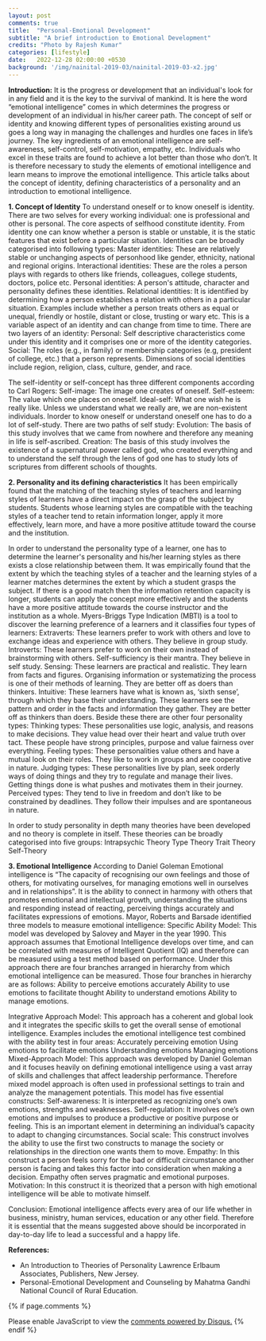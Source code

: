 ```yaml
---
layout: post
comments: true
title:  "Personal-Emotional Development"
subtitle: "A brief introduction to Emotional Development"
credits: "Photo by Rajesh Kumar"
categories: [lifestyle]
date:   2022-12-28 02:00:00 +0530
background: '/img/nainital-2019-03/nainital-2019-03-x2.jpg'
---
```

**Introduction:** It is the progress or development that an individual's look for in any field and it is the key to the survival of mankind. It is here the word “emotional intelligence” comes in which determines the progress or development of an individual in his/her career path. The concept of self or identity and knowing different types of personalities existing around us goes a long way in managing the challenges and hurdles one faces in life’s journey. The key ingredients of an emotional intelligence are self-awareness, self-control, self-motivation, empathy, etc. Individuals who excel in these traits are found to achieve a lot better than those who don’t. It is therefore necessary to study the elements of emotional intelligence and learn means to improve the emotional intelligence. This article talks about the concept of identity, defining characteristics of a personality and an introduction to emotional  intelligence. 

**1. Concept of Identity**
To understand oneself or to know oneself is identity. There are two selves for every working individual: one is professional and other is personal. The core aspects of selfhood constitute identity. From identity one can know whether a person is stable or unstable, it is the static features that exist before a particular situation. 
Identities can be broadly categorised into following types:
Master identities: These are relatively stable or unchanging aspects of personhood like gender, ethnicity, national and regional origins.
Interactional identities: These are the roles a person plays with regards to others like friends, colleagues, college students, doctors, police etc.
Personal identities: A person's attitude, character and personality defines these identities.
Relational identities: It is identified by determining how a person establishes a relation with others in a particular situation. Examples include whether a person treats others as equal or unequal, friendly or hostile, distant or close, trusting or wary etc. This is a variable aspect of an identity and can change from time to time.
There are two layers of an identity:
Personal: Self descriptive characteristics come under this identity and it comprises one or more of the identity categories. 
Social: The roles (e.g., in family) or membership categories (e.g, president of college, etc.) that a person represents. Dimensions of social identities include region, religion, class, culture, gender, and race.

The self-identity or self-concept has three different components according to Carl Rogers:
Self-image: The image one creates of oneself.
Self-esteem: The value which one places on oneself.
Ideal-self: What one wish he is really like.
Unless we understand what we really are, we are non-existent individuals. Inorder to know oneself or understand oneself one has to do a lot of self-study. 
There are two paths of self study: 
Evolution: The basis of this study involves that we came from nowhere and therefore any meaning in life is self-ascribed.
Creation: The basis of this study involves the existence of a supernatural power called god, who created everything and to understand the self through the lens of god one has to study lots of scriptures from different schools of thoughts.

**2. Personality and its defining characteristics**
It has been empirically found that the matching of the teaching styles of teachers and learning styles of learners have a direct impact on the grasp of the subject by students. Students whose learning styles are compatible with the teaching styles of a teacher tend to retain information longer, apply it more effectively, learn more, and have a more positive attitude toward the course and the institution.

In order to understand the personality type of a learner, one has to determine the learner's personality and his/her learning styles as there exists a close relationship between them. It was empirically found that the extent by which the teaching styles of a teacher and the learning styles of a learner matches determines the extent by which a student grasps the subject. If there is a good match then the information retention capacity is longer, students can apply the concept more effectively and the students have a more positive attitude towards the course instructor and the institution as a whole. 
Myers-Briggs Type Indication (MBTI) is a tool to discover the learning preference of a learners and it classifies four types of learners:
Extraverts: These learners prefer to work with others and love to exchange ideas and experience with others. They believe in group study.
Introverts: These learners prefer to work on their own instead of brainstorming with others. Self-sufficiency is their mantra. They believe in self study.
Sensing: These learners are practical and realistic. They learn from facts and figures. Organising information or systematizing the process is one of their methods of learning. They are better off as doers than thinkers.
Intuitive: These learners have what is known as, ‘sixth sense’, through which they base their understanding. These learners see the pattern and order in the facts and information they gather. They are better off as thinkers than doers.
Beside these there are other four personality types:
Thinking types: These personalities use logic, analysis, and reasons to make decisions. They value head over their heart and value truth over tact. These people have strong principles, purpose and value fairness over everything.
Feeling types: These personalities value others and have a mutual look on their roles. They like to work in groups and are cooperative in nature.
Judging types: These personalities live by plan, seek orderly ways of doing things and they try to regulate and manage their lives. Getting things done is what pushes and motivates them in their journey.
Perceived types: They tend to live in freedom and don’t like to be constrained by deadlines. They follow their impulses and are spontaneous in nature.

In order to study personality in depth many theories have been developed and no theory is complete in itself. These theories can be broadly categorised into five groups:
Intrapsychic Theory
Type Theory
Trait Theory
Self-Theory

**3. Emotional Intelligence**
According to Daniel Goleman Emotional intelligence is “The capacity of recognising our own feelings and those of others, for motivating ourselves, for managing emotions well in ourselves and in relationships”. It is the ability to connect in harmony with others that promotes emotional and intellectual growth, understanding the situations and responding instead of reacting, perceiving things accurately and facilitates expressions of emotions.
Mayor, Roberts and Barsade identified three models to measure emotional intelligence:
Specific Ability Model: This model was developed by Salovey and Mayer in the year 1990. This approach assumes that Emotional Intelligence develops over time, and can be correlated with measures of Intelligent Quotient (IQ) and therefore can be measured using a test method based on performance. Under this approach there are four branches arranged in hierarchy from which emotional intelligence can be measured. Those four branches in hierarchy are as follows:
Ability to perceive emotions accurately
Ability to use emotions to facilitate thought
Ability to understand emotions
Ability to manage emotions.

Integrative Approach Model: This approach has a coherent and global look and it integrates the specific skills to get the overall sense of emotional intelligence. Examples includes the emotional intelligence test combined with the ability test in four areas:
Accurately perceiving emotion
Using emotions to facilitate emotions
Understanding emotions
Managing emotions
Mixed-Approach Model: This approach was developed by Daniel Goleman and it focuses heavily on defining emotional intelligence using a vast array of skills and challenges that affect leadership performance. Therefore mixed model approach is often used in professional settings to train and analyze the management potentials. This model has five essential constructs: 
Self-awareness: It is interpreted as recognizing one’s own emotions, strengths and weaknesses.
Self-regulation: It involves one’s own emotions and impulses to produce a productive or positive purpose or feeling. This is an important element in determining an individual’s capacity to adapt to changing circumstances.
Social scale: This construct involves the ability to use the first two constructs to manage the society or relationships in the direction one wants them to move.
Empathy: In this construct a person feels sorry for the bad or difficult circumstance another person is facing and takes this factor into consideration when making a decision. Empathy often serves pragmatic and emotional purposes.
Motivation: In this construct it is theorized that a person with high emotional intelligence will be able to motivate himself.

Conclusion: Emotional intelligence affects every area of our life whether in business, ministry, human services, education or any other field. Therefore it is essential that the means suggested above should be incorporated in day-to-day life to lead a successful and a happy life.

**References:**
* An Introduction to Theories of Personality Lawrence Erlbaum Associates, Publishers, New Jersey.
* Personal-Emotional Development and Counseling by Mahatma Gandhi National Council of Rural Education.




{% if page.comments %}
<div id="disqus_thread"></div>
<script>
    /**
     *  RECOMMENDED CONFIGURATION VARIABLES: EDIT AND UNCOMMENT THE SECTION BELOW TO INSERT DYNAMIC VALUES FROM YOUR PLATFORM OR CMS.
     *  LEARN WHY DEFINING THESE VARIABLES IS IMPORTANT: https://disqus.com/admin/universalcode/#configuration-variables
     */
    /*
    var disqus_config = function () {
        this.page.url = PAGE_URL;  // Replace PAGE_URL with your page's canonical URL variable
        this.page.identifier = PAGE_IDENTIFIER; // Replace PAGE_IDENTIFIER with your page's unique identifier variable
    };
    */
    (function() {  // REQUIRED CONFIGURATION VARIABLE: EDIT THE SHORTNAME BELOW
        var d = document, s = d.createElement('script');

        s.src = 'https://consultt-github-io.disqus.com/embed.js';  // IMPORTANT: Replace EXAMPLE with your forum shortname!

        s.setAttribute('data-timestamp', +new Date());
        (d.head || d.body).appendChild(s);
    })();
</script>
<noscript>Please enable JavaScript to view the <a href="https://disqus.com/?ref_noscript" rel="nofollow">comments powered by Disqus.</a></noscript>
{% endif %}
